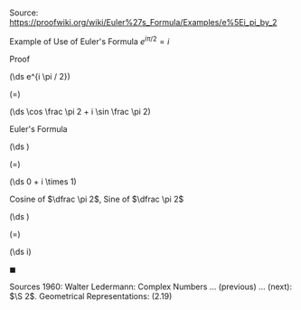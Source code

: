 # 

Source: https://proofwiki.org/wiki/Euler%27s_Formula/Examples/e%5Ei_pi_by_2

Example of Use of Euler's Formula
$e^{i \pi / 2} = i$


Proof













\(\ds e^{i \pi / 2}\)

\(=\)







\(\ds \cos \frac \pi 2 + i \sin \frac \pi 2\)





Euler's Formula














\(\ds \)

\(=\)







\(\ds 0 + i \times 1\)





Cosine of $\dfrac \pi 2$, Sine of $\dfrac \pi 2$














\(\ds \)

\(=\)







\(\ds i\)









$\blacksquare$


Sources
1960: Walter Ledermann: Complex Numbers ... (previous) ... (next): $\S 2$. Geometrical Representations: $(2.19)$




